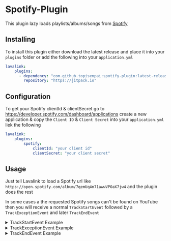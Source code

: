# Spotify-Plugin

This plugin lazy loads playlists/albums/songs from [Spotify](https://www.spotify.com)

## Installing

To install this plugin either download the latest release and place it into your `plugins` folder or add the following into your `application.yml` 

```yaml
lavalink:
    plugins:
      - dependency: "com.github.topisenpai:spotify-plugin:latest-release"
        repository: "https://jitpack.io"
```

## Configuration

To get your Spotify clientId & clientSecret go to https://developer.spotify.com/dashboard/applications create a new application & copy the `Client ID` & `Client Secret` into your `application.yml` liek the following

```yaml
lavalink:
    plugins:
        spotify:
            clientId: "your client id"
            clientSecret: "your client secret"
```

## Usage

Just tell Lavalink to load a Spotify url like `https://open.spotify.com/album/7qemUq4n71awwVPOaX7jw4` and the plugin does the rest

In some cases a the requested Spotify songs can't be found on YouTube then you will receive a normal `TrackStartEvent` followed by a `TrackExceptionEvent` and later `TrackEndEvent`

<details>
<summary>TrackStartEvent Example</summary>
```json
{
    "op": "event",
    "type": "TrackStartEvent",
    "track": "QAAAdwIADTMyNTM0NmI0NTZiNTYAEDc0NXY5NjQ4OTY3dmI0ODkAAAAAAAO9CAALamRXaEpjcnJqUXMAAQAraHR0cHM6Ly93d3cueW91dHViZS5jb20vd2F0Y2g/dj1qZFdoSmNycmpRcwAHc3BvdGlmeQAAAAAAA7ok",
    "guildId": "730879265956167740"
}
```
</details>

<details>
<summary>TrackExceptionEvent Example</summary>
```json
{
    "exception": {
        "severity": "FAULT",
        "cause": "java.lang.RuntimeException: No matching youtube track found",
        "message": "Something broke when playing the track."
    },
    "op": "event",
    "type": "TrackExceptionEvent",
    "track": "QAAAdwIADTMyNTM0NmI0NTZiNTYAEDc0NXY5NjQ4OTY3dmI0ODkAAAAAAAO9CAALamRXaEpjcnJqUXMAAQAraHR0cHM6Ly93d3cueW91dHViZS5jb20vd2F0Y2g/dj1qZFdoSmNycmpRcwAHc3BvdGlmeQAAAAAAA7ok",
    "error": "Something broke when playing the track.",
    "guildId": "730879265956167740"
}
```
</details>
        
<details>
<summary>TrackEndEvent Example</summary>
```json
{
    "op": "event",
    "reason": "CLEANUP",
    "type": "TrackEndEvent",
    "track": "QAAAdwIADTMyNTM0NmI0NTZiNTYAEDc0NXY5NjQ4OTY3dmI0ODkAAAAAAAO9CAALamRXaEpjcnJqUXMAAQAraHR0cHM6Ly93d3cueW91dHViZS5jb20vd2F0Y2g/dj1qZFdoSmNycmpRcwAHc3BvdGlmeQAAAAAAA7ok",
    "guildId": "730879265956167740"
}
```
</details>
